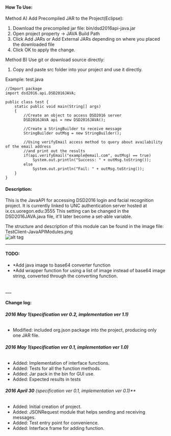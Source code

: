 #### **How To Use**:
Method A) Add Precompiled JAR to the Project(Eclipse): <br/>

1. Download the precompiled jar file: bin/dsd2016api-java.jar <br/>
2. Open project property -> JAVA Build Path <br/>
3. Click Add JARs or Add External JARs depending on where you placed the downloaded file <br/>
4. Click OK to apply the change. <br/>

Method B) Use git or download source directly: <br/>

1. Copy and paste src folder into your project and use it directly.


Example: 
test.java
```
//Import package
import dsd2016.api.DSD2016JAVA;

public class test {
	static public void main(String[] args)
	{
		//Create an object to access DSD2016 server
		DSD2016JAVA api = new DSD2016JAVA();
		
		//Create a StringBuilder to receive message
		StringBuilder outMsg = new StringBuilder();
		
		//Using verifyEmail access method to query about availability of the email address
		//and print out the results
		if(api.verifyEmail("example@email.com", outMsg) == true)
			System.out.println("Success: " + outMsg.toString());
		else
			System.out.println("Fail: " + outMsg.toString());
	}
}
```

#### **Description**:
This is the JavaAPI for accessing DSD2016 login and facial recognition project.
It is currently linked to UNC authentication server hosted at ix.cs.uoregon.edu:3555
This setting can be changed in the DSD2016JAVA.java file, it'll later become a set-able variable.

The structure and description of this module can be found in the image file:
TestClient-JavaAPIModules.png
<br/>
![alt tag](TestClient-JavaAPIModules_v2.png)
___
#### **TODO**:
- *Add java image to base64 converter function
- *Add wrapper function for using a list of image instead of base64 image string, converted through the converting function.
<br/>
___

####  **Change log**:

###### **2016 May 1(specification ver 0.2, implementation ver 1.1)**
- Modified: included org.json package into the project, producing only one JAR file.

###### **2016 May 1(specification ver 0.1, implementation ver 1.0)**
- Added: Implementation of interface functions.
- Added: Tests for all the function methods.
- Added: Jar pack in the bin for GUI use.
- Added: Expected results in tests

###### **2016 April 30** (specification ver 0.1, implementation ver 0.1)**
- Added: Initial creation of project.
- Added: JSONRequest module that helps sending and receiving messages.
- Added: Test entry point for convenience.
- Added: Interface frame for adding function.
